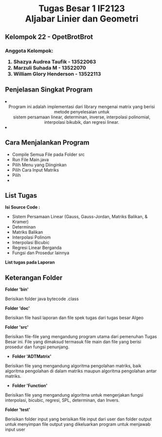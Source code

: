 <h1> <center> Tugas Besar 1 IF2123 <br> 
Aljabar Linier dan Geometri </center> </h1>

<h2> <b> Kelompok 22 - OpetBrotBrot </b> </h2>
<h3> Anggota Kelompok: 
<ol> 
<li> Shazya Audrea Taufik - 13522063 
<li> Marzuli Suhada M  - 13522070
<li> William Glory Henderson - 13522113
</ol> </h3>

<h2> <b> Penjelasan Singkat Program </b> </h2>
<li> <center> Program ini adalah implementasi dari library mengenai matrix yang berisi metode penyelesaian untuk <br>
sistem persamaan linear, determinan, inverse, interpolasi polinomial, interpolasi bikubik, dan regresi linear. </center> <li> 

<h2> <b> Cara Menjalankan Program </b> </h2>
<ul> 
<li> Compile Semua File pada Folder src
<li> Run File Main.java
<li> Pilih Menu yang Diinginkan 
<li> Pilih Cara Input Matriks
<li> Pilih
<li> 
</ul>

<h2> <b> List Tugas </b> </h2>
<p> <b> Isi Source Code : </b> </p>
<ul>
<li> Sistem Persamaan Linear (Gauss, Gauss-Jordan, Matriks Balikan, & Kramer)
<li> Determinan 
<li> Matriks Balikan
<li> Interpolasi Polinom 
<li> Interpolasi Bicubic
<li> Regresi Linear Berganda
<li> Fungsi dan Prosedur lainnya
</ul>

<p><b> List tugas pada Laporan </b></p>
<!-- <ul>
<li> Cover 
<li> Daftar Isi
<li> Bab 1 - Deskripsi masalah
<li> Bab 2 - Teori Singkat 
<li> Bab 3 - Implementasi Pustaka dan Program Java
<li> Bab 4 - Eksperimen (Hasil Eksekusi Program)
<li> Bab 5 - Kesimpulan, saran, dan refleksi
<li> Daftar Pustaka
<li> Lampiran
</ul> --> 

<h2> <b> Keterangan Folder </b> </h2>
<p> <b> Folder 'bin' </b> </p>
<p> Berisikan folder java bytecode .class </p>
<p> <b> Folder 'doc' </b> </p>
<p> Berisikan file hasil laporan dan file spek tugas dari tugas besar Algeo </p>
<p> <b> Folder 'src' </b> </p>
<p> Berisikan file-file yang mengandung program utama dari pemenuhan Tugas Besar ini. File yang dimaksud termasuk file main dan file yang berisi prosedur dan fungsi penunjang. </p>
<ul> <li> <p> <b> Folder 'ADTMatrix' </b> </p> </li> </ul>
<p> Berisikan file yang mengandung algoritma pengolahan matriks, baik algoritma pengolahan di dalam matriks maupun algoritma pengolahan antar matriks.</p>
<ul> <li> <p> <b> Folder 'Function' </b> </p> </li> </ul>
<p> Berisikan file yang mengandung algoritma untuk mengerjakan fungsi interpolasi, bicubic, regresi, SPL, determinan, dan Invers. </b>
<p> <b> Folder 'test' </b> </p>
<p> Berisikan folder input yang berisikan file input dari user dan folder output untuk menyimpan file output yang dikeluarkan program untuk menjawab input user </p>

<!-- <h2> <b> Keterangan File </b> </h2>
<p> <b> File InputOutput.java </b> </p>
<p> File yang berisikan segala algoritma untuk mengatur input dan output matriks, baik pada terminal maupun pada text. </p>
<p> <b> File Matrix.java </b> </p>
<p> File yang berisikan segala algoritma pengolahan matriks dan operasi di dalam suatu matriks. </p>
<p> <b> File MatrixOps.java </b> </p>
<p> File yang berisikan segala algoritma pengolahan antar 2 atau lebih matriks. </p>
<p> <b> File Main.java </b> </p>
<p> File yang berisikan program utama untuk menjalankan segala fungsi matriks. </p>
<p> <b> File Interpolasi.java </b> </p>
<p> File yang berisikan semua algoritma untuk melakukan fungsi interpolasi. </p>
<p> <b> File BicubicInterpolation.java </b></p>
<p> File yang berisikan semua algoritma untuk melakukan fungsi interpolasi bikubik. </p>
<p> <b> File MultipleLinearRegression.java </b></p>
<p> File yang berisikan semua algoritma untuk melakukan fungsi regresi linear berganda. </p> -->